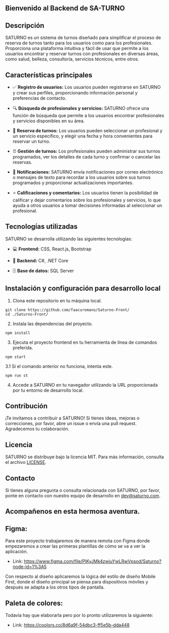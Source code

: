 ## Bienvenido al Backend de SA-TURNO

## Descripción

SATURNO es un sistema de turnos diseñado para simplificar el proceso de reserva de turnos tanto para los usuarios como para los profesionales. Proporciona una plataforma intuitiva y fácil de usar que permite a los usuarios encontrar y reservar turnos con profesionales en diversas áreas, como salud, belleza, consultoría, servicios técnicos, entre otros.

## Características principales

- ✅ **Registro de usuarios:** Los usuarios pueden registrarse en SATURNO y crear sus perfiles, proporcionando información personal y preferencias de contacto.

- 🔍 **Búsqueda de profesionales y servicios:** SATURNO ofrece una función de búsqueda que permite a los usuarios encontrar profesionales y servicios disponibles en su área.

- 📅 **Reserva de turnos:** Los usuarios pueden seleccionar un profesional y un servicio específico, y elegir una fecha y hora convenientes para reservar un turno.

- ⏰ **Gestión de turnos:** Los profesionales pueden administrar sus turnos programados, ver los detalles de cada turno y confirmar o cancelar las reservas.

- 📩 **Notificaciones:** SATURNO envía notificaciones por correo electrónico o mensajes de texto para recordar a los usuarios sobre sus turnos programados y proporcionar actualizaciones importantes.

- ⭐ **Calificaciones y comentarios:** Los usuarios tienen la posibilidad de calificar y dejar comentarios sobre los profesionales y servicios, lo que ayuda a otros usuarios a tomar decisiones informadas al seleccionar un profesional.

## Tecnologías utilizadas

SATURNO se desarrolla utilizando las siguientes tecnologías:

- 💻 **Frontend:** CSS, React.js, Bootstrap

- 🚀 **Backend:** C#, .NET Core

- 🗄️ **Base de datos:** SQL Server

## Instalación y configuración para desarrollo local

1. Clona este repositorio en tu máquina local.
```shell
git clone https://github.com/faacuromano/Saturno-Front/
cd ./Saturno-Front/
```
2. Instala las dependencias del proyecto.
```shell
npm install 
```
3. Ejecuta el proyecto frontend en tu herramienta de línea de comandos preferida.
```shell
npm start 
```
3.1 Si el comando anterior no funciona, intenta este.
```shell
npm run st
```
4. Accede a SATURNO en tu navegador utilizando la URL proporcionada por tu entorno de desarrollo local.

## Contribución

¡Te invitamos a contribuir a SATURNO! Si tienes ideas, mejoras o correcciones, por favor, abre un issue o envía una pull request. Agradecemos tu colaboración.

## Licencia

SATURNO se distribuye bajo la licencia MIT. Para más información, consulta el archivo [LICENSE](./LICENSE).

## Contacto

Si tienes alguna pregunta o consulta relacionada con SATURNO, por favor, ponte en contacto con nuestro equipo de desarrollo en [dev@saturno.com](mailto:dev@saturno.com).

## Acompañenos en esta hermosa aventura.

## Figma:
Para este proyecto trabajaremos de manera remota con Figma donde empezaremos a crear las primeras plantillas de cómo se va a ver la aplicación.
- Link: https://www.figma.com/file/PlKyJMk4zwiuYwLRwVpsod/Saturno?node-id=1%3A5

Con respecto al diseño aplicaremos la lógica del estilo de diseño Mobile First, donde el diseño principal se piensa para dispositivos móviles y después se adapta a los otros tipos de pantalla.

## Paleta de colores:
Todavía hay que elaborarla pero por lo pronto utilizaremos la siguiente:
- Link: https://coolors.co/8d6a9f-54dbc3-ff5e5b-dda448
